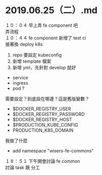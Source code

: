 # 2019.06.25（二）.md

１０：０４ 早上弄 fe component 吧  
弄流程  
１０：４４ fe component 新增了 test ci  
接著換 deploy k8s  

1. repo 要設定 kubeconfig
2. 新增 template 檔案
3. 新增 yml，先針對 develop 就好
  - service
  - ingress
  - pod ?

需要設定？到底設在哪邊？這是舊版變數？  
- $DOCKER_REGISTRY_USER
- $DOCKER_REGISTRY_PASSWORD
- $DOCKER_REGISTRY_HOST
- $PRODUCTION_KUBE_CONFIG
- PRODUCTION_K8S_DOMAIN

我做了什麼
- add namespace "wisers-fe-commons"

１８：５１ 下午開會討論 fe common  
討論 task 跟 分工  
